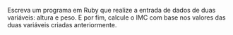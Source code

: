 Escreva um programa em Ruby que realize a entrada de dados de duas variáveis: altura e peso. E por fim, calcule o IMC com base nos valores das duas variáveis criadas anteriormente.